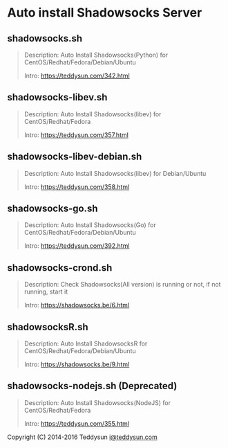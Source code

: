 # Auto install Shadowsocks Server

## shadowsocks.sh

> Description: Auto Install Shadowsocks(Python) for CentOS/Redhat/Fedora/Debian/Ubuntu
> 
> Intro: https://teddysun.com/342.html

## shadowsocks-libev.sh

> Description: Auto Install Shadowsocks(libev) for CentOS/Redhat/Fedora
> 
> Intro: https://teddysun.com/357.html

## shadowsocks-libev-debian.sh

> Description: Auto Install Shadowsocks(libev) for Debian/Ubuntu
> 
> Intro: https://teddysun.com/358.html

## shadowsocks-go.sh

> Description: Auto Install Shadowsocks(Go) for CentOS/Redhat/Fedora/Debian/Ubuntu
> 
> Intro: https://teddysun.com/392.html

## shadowsocks-crond.sh

> Description: Check Shadowsocks(All version) is running or not, if not running, start it
> 
> Intro: https://shadowsocks.be/6.html

## shadowsocksR.sh

> Description: Auto Install ShadowsocksR for CentOS/Redhat/Fedora/Debian/Ubuntu
> 
> Intro: https://shadowsocks.be/9.html

## shadowsocks-nodejs.sh (Deprecated)

> Description: Auto Install Shadowsocks(NodeJS) for CentOS/Redhat/Fedora
> 
> Intro: https://teddysun.com/355.html

Copyright (C) 2014-2016 Teddysun <i@teddysun.com>